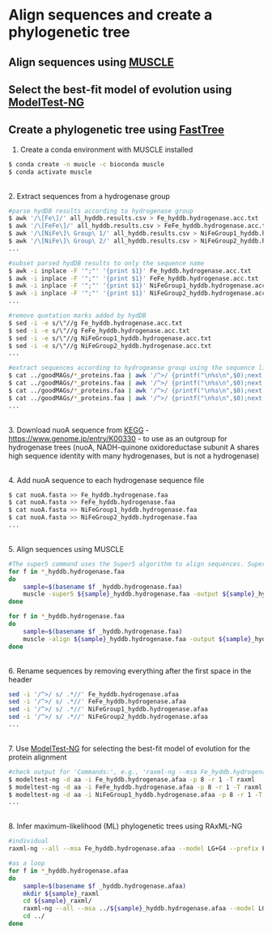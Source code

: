 # Align sequences and create a phylogenetic tree

## Align sequences using [MUSCLE](http://www.drive5.com/muscle/muscle_userguide3.8.html)
## Select the best-fit model of evolution using [ModelTest-NG](https://github.com/ddarriba/modeltest)
## Create a phylogenetic tree using [FastTree](http://www.microbesonline.org/fasttree/) 

1. Create a conda environment with MUSCLE installed

```bash
$ conda create -n muscle -c bioconda muscle
$ conda activate muscle
```

\
2. Extract sequences from a hydrogenase group

```bash
#parse hydDB results according to hydrogenase group
$ awk '/\[Fe\]/' all_hyddb.results.csv > Fe_hyddb.hydrogenase.acc.txt
$ awk '/\[FeFe\]/' all_hyddb.results.csv > FeFe_hyddb.hydrogenase.acc.txt
$ awk '/\[NiFe\]\ Group\ 1/' all_hyddb.results.csv > NiFeGroup1_hyddb.hydrogenase.acc.txt
$ awk '/\[NiFe\]\ Group\ 2/' all_hyddb.results.csv > NiFeGroup2_hyddb.hydrogenase.acc.txt
...

#subset parsed hydDB results to only the sequence name
$ awk -i inplace -F '";"' '{print $1}' Fe_hyddb.hydrogenase.acc.txt
$ awk -i inplace -F '";"' '{print $1}' FeFe_hyddb.hydrogenase.acc.txt
$ awk -i inplace -F '";"' '{print $1}' NiFeGroup1_hyddb.hydrogenase.acc.txt
$ awk -i inplace -F '";"' '{print $1}' NiFeGroup2_hyddb.hydrogenase.acc.txt
...

#remove quotation marks added by hydDB
$ sed -i -e s/\"//g Fe_hyddb.hydrogenase.acc.txt
$ sed -i -e s/\"//g FeFe_hyddb.hydrogenase.acc.txt
$ sed -i -e s/\"//g NiFeGroup1_hyddb.hydrogenase.acc.txt
$ sed -i -e s/\"//g NiFeGroup2_hyddb.hydrogenase.acc.txt
...

#extract sequences according to hydrogeanse group using the sequence list
$ cat ../goodMAGs/*_proteins.faa | awk '/^>/ {printf("\n%s\n",$0);next; } { printf("%s",$0);}  END {printf("\n");}' | grep -w -A 1 -Ff Fe_hyddb.hydrogenase.acc.txt --no-group-separator > Fe_hyddb.hydrogenase.faa
$ cat ../goodMAGs/*_proteins.faa | awk '/^>/ {printf("\n%s\n",$0);next; } { printf("%s",$0);}  END {printf("\n");}' | grep -w -A 1 -Ff FeFe_hyddb.hydrogenase.acc.txt --no-group-separator > FeFe_hyddb.hydrogenase.faa
$ cat ../goodMAGs/*_proteins.faa | awk '/^>/ {printf("\n%s\n",$0);next; } { printf("%s",$0);}  END {printf("\n");}' | grep -w -A 1 -Ff NiFeGroup1_hyddb.hydrogenase.acc.txt --no-group-separator > NiFeGroup1_hyddb.hydrogenase.faa
$ cat ../goodMAGs/*_proteins.faa | awk '/^>/ {printf("\n%s\n",$0);next; } { printf("%s",$0);}  END {printf("\n");}' | grep -w -A 1 -Ff NiFeGroup2_hyddb.hydrogenase.acc.txt --no-group-separator > NiFeGroup2_hyddb.hydrogenase.faa
...
```

\
3. Download nuoA sequence from [KEGG](https://www.genome.jp/entry/eco:b2288) - https://www.genome.jp/entry/K00330 - to use as an outgroup for hydrogenase trees (nuoA, NADH-quinone oxidoreductase subunit A shares high sequence identity with many hydrogenases, but is not a hydrogenase) 


\
4. Add nuoA sequence to each hydrogenase sequence file

```bash
$ cat nuoA.fasta >> Fe_hyddb.hydrogenase.faa
$ cat nuoA.fasta >> FeFe_hyddb.hydrogenase.faa
$ cat nuoA.fasta >> NiFeGroup1_hyddb.hydrogenase.faa
$ cat nuoA.fasta >> NiFeGroup2_hyddb.hydrogenase.faa
...
```

\
5. Align sequences using MUSCLE

```bash
#The super5 command uses the Super5 algorithm to align sequences. Super5 is generally used for aligning large sets of sequences (>1000) where the PPP algorithm (align command) is too slow.
for f in *_hyddb.hydrogenase.faa
do
	sample=$(basename $f _hyddb.hydrogenase.faa)
	muscle -super5 ${sample}_hyddb.hydrogenase.faa -output ${sample}_hyddb.hydrogenase.afaa
done

for f in *_hyddb.hydrogenase.faa
do
	sample=$(basename $f _hyddb.hydrogenase.faa)
	muscle -align ${sample}_hyddb.hydrogenase.faa -output ${sample}_hyddb.hydrogenase.afaa
done
```

\
6. Rename sequences by removing everything after the first space in the header
```bash
sed -i '/^>/ s/ .*//' Fe_hyddb.hydrogenase.afaa
sed -i '/^>/ s/ .*//' FeFe_hyddb.hydrogenase.afaa
sed -i '/^>/ s/ .*//' NiFeGroup1_hyddb.hydrogenase.afaa
sed -i '/^>/ s/ .*//' NiFeGroup2_hyddb.hydrogenase.afaa
...
```

\
7. Use [ModelTest-NG](https://github.com/ddarriba/modeltest) for selecting the best-fit model of evolution for the protein alignment

```bash
#check output for 'Commands:', e.g., 'raxml-ng --msa Fe_hyddb.hydrogenase.afaa --model LG+G4'
$ modeltest-ng -d aa -i Fe_hyddb.hydrogenase.afaa -p 8 -r 1 -T raxml
$ modeltest-ng -d aa -i FeFe_hyddb.hydrogenase.afaa -p 8 -r 1 -T raxml
$ modeltest-ng -d aa -i NiFeGroup1_hyddb.hydrogenase.afaa -p 8 -r 1 -T raxml
...
```

\
8. Infer maximum-likelihood (ML) phylogenetic trees using RAxML-NG

```bash
#individual
raxml-ng --all --msa Fe_hyddb.hydrogenase.afaa --model LG+G4 --prefix Fe --seed 1 --threads 20 --bs-trees 100

#as a loop
for f in *_hyddb.hydrogenase.afaa
do
	sample=$(basename $f _hyddb.hydrogenase.afaa)
	mkdir ${sample}_raxml
	cd ${sample}_raxml/
	raxml-ng --all --msa ../${sample}_hyddb.hydrogenase.afaa --model LG+G4 --prefix ${sample} --seed 1 --threads 20 --bs-trees 100
	cd ../
done
```

